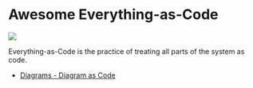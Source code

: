 # Awesome Everything-as-Code

<img src="https://render.githubusercontent.com/render/math?math=x\leftarrow\text{code}">

Everything-as-Code is the practice of treating all parts of the system as code.

* [Diagrams - Diagram as Code](https://github.com/mingrammer/diagrams)

